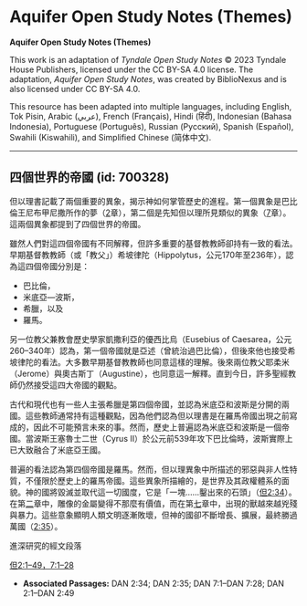 # Aquifer Open Study Notes (Themes)

**Aquifer Open Study Notes (Themes)**

This work is an adaptation of *Tyndale Open Study Notes* © 2023 Tyndale House Publishers, licensed under the CC BY\-SA 4\.0 license. The adaptation, *Aquifer Open Study Notes*, was created by BiblioNexus and is also licensed under CC BY\-SA 4\.0\.

This resource has been adapted into multiple languages, including English, Tok Pisin, Arabic (عربي), French (Français), Hindi (हिंदी), Indonesian (Bahasa Indonesia), Portuguese (Português), Russian (Русский), Spanish (Español), Swahili (Kiswahili), and Simplified Chinese (简体中文).



--------------------------------

## 四個世界的帝國 (id: 700328)

但以理書記載了兩個重要的異象，揭示神如何掌管歷史的進程。第一個異象是巴比倫王尼布甲尼撒所作的夢（[2](https://ref.ly/Dan2:1-Dan2:49)章），第二個是先知但以理所見類似的異象（[7](https://ref.ly/Dan7:1-Dan7:28)章）。這兩個異象都提到了四個世界的帝國。

雖然人們對這四個帝國有不同解釋，但許多重要的基督教教師卻持有一致的看法。早期基督教教師（或「教父」）希坡律陀（Hippolytus，公元170年至236年），認為這四個帝國分別是：

* 巴比倫，
* 米底亞—波斯，
* 希臘，以及
* 羅馬。

另一位教父兼教會歷史學家凱撒利亞的優西比烏（Eusebius of Caesarea，公元260–340年）認為，第一個帝國就是亞述（曾統治過巴比倫），但後來他也接受希坡律陀的看法。大多數早期基督教教師也同意這樣的理解。後來兩位教父耶柔米（Jerome）與奧古斯丁（Augustine），也同意這一解釋。直到今日，許多聖經教師仍然接受這四大帝國的觀點。

古代和現代也有一些人主張希臘是第四個帝國，並認為米底亞和波斯是分開的兩國。這些教師通常持有這種觀點，因為他們認為但以理書是在羅馬帝國出現之前寫成的，因此不可能預言未來的事。然而，歷史上普遍認為米底亞和波斯是一個帝國。當波斯王塞魯士二世（Cyrus II）於公元前539年攻下巴比倫時，波斯實際上已大致融合了米底亞王國。

普遍的看法認為第四個帝國是羅馬。然而，但以理異象中所描述的邪惡與非人性特質，不僅限於歷史上的羅馬帝國。這些異象所描繪的，是世界及其政權體系的面貌。神的國將毀滅並取代這一切國度，它是「一塊……鑿出來的石頭」（[但2:34](https://ref.ly/Dan2:34)）。在第[二](https://ref.ly/Dan2:1-Dan2:49)章中，雕像的金屬變得不那麼有價值，而在第[七](https://ref.ly/Dan7:1-Dan7:28)章中，出現的獸越來越兇殘與暴力。這些意象顯明人類文明逐漸敗壞，但神的國卻不斷增長、擴展，最終勝過萬國（[2:35](https://ref.ly/Dan2:35)）。

進深研究的經文段落

[但2:1–49，](https://ref.ly/Dan2:1-Dan2:49)[7:1–28](https://ref.ly/Dan7:1-Dan7:28)

* **Associated Passages:** DAN 2:34; DAN 2:35; DAN 7:1–DAN 7:28; DAN 2:1–DAN 2:49

